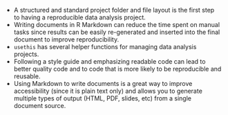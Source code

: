 -   A structured and standard project folder and file layout
    is the first step to having a reproducible data analysis project.
-   Writing documents in R Markdown can reduce the time spent on manual tasks
    since results can be easily re-generated and inserted into the final document to improve reproducibility.
-   `usethis` has several helper functions for managing data analysis projects.
-   Following a style guide and emphasizing readable code can lead to better quality code
    and to code that is more likely to be reproducible and reusable.
-   Using Markdown to write documents is a great way to improve accessibility (since it is plain text only)
    and allows you to generate multiple types of output (HTML, PDF, slides, etc) from a single document source.
